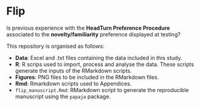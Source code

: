 # Flip

Is previous experience with the **HeadTurn Preference Procedure** associated to the **novelty/familiarity** preference displayed at testing?

This repository is organised as follows:

* **Data**: Excel and .txt files containing the data included in this study.
* **R**: R scrips used to import, process and analyse the data. These scripts generate the inputs of the RMarkdown scripts.
* **Figures**: PNG files to be included in the RMarkdown files.
* **Rmd**: Rmarkdown scripts used to Appendices.
* `flip_manuscript.Rmd`: RMarkdown script to generate the reproducible manuscript using the `papaja` package. 
